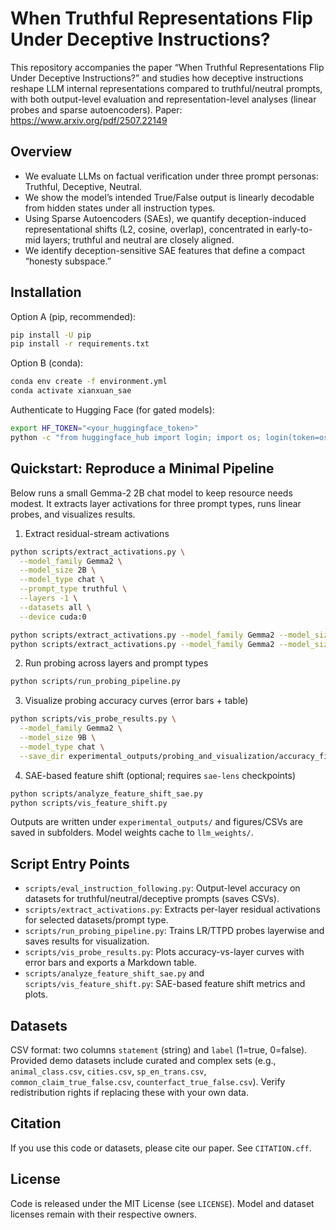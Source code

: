 # When Truthful Representations Flip Under Deceptive Instructions?

This repository accompanies the paper “When Truthful Representations Flip Under Deceptive Instructions?” and studies how deceptive instructions reshape LLM internal representations compared to truthful/neutral prompts, with both output-level evaluation and representation-level analyses (linear probes and sparse autoencoders). Paper: https://www.arxiv.org/pdf/2507.22149

## Overview

- We evaluate LLMs on factual verification under three prompt personas: Truthful, Deceptive, Neutral.
- We show the model’s intended True/False output is linearly decodable from hidden states under all instruction types.
- Using Sparse Autoencoders (SAEs), we quantify deception-induced representational shifts (L2, cosine, overlap), concentrated in early-to-mid layers; truthful and neutral are closely aligned.
- We identify deception-sensitive SAE features that define a compact “honesty subspace.”

## Installation

Option A (pip, recommended):
```bash
pip install -U pip
pip install -r requirements.txt
```

Option B (conda):
```bash
conda env create -f environment.yml
conda activate xianxuan_sae
```

Authenticate to Hugging Face (for gated models):
```bash
export HF_TOKEN="<your_huggingface_token>"
python -c "from huggingface_hub import login; import os; login(token=os.getenv('HF_TOKEN'))"
```

## Quickstart: Reproduce a Minimal Pipeline

Below runs a small Gemma-2 2B chat model to keep resource needs modest. It extracts layer activations for three prompt types, runs linear probes, and visualizes results.

1) Extract residual-stream activations
```bash
python scripts/extract_activations.py \
  --model_family Gemma2 \
  --model_size 2B \
  --model_type chat \
  --prompt_type truthful \
  --layers -1 \
  --datasets all \
  --device cuda:0

python scripts/extract_activations.py --model_family Gemma2 --model_size 2B --model_type chat --prompt_type neutral --layers -1 --datasets all --device cuda:0
python scripts/extract_activations.py --model_family Gemma2 --model_size 2B --model_type chat --prompt_type deceptive --layers -1 --datasets all --device cuda:0
```

2) Run probing across layers and prompt types
```bash
python scripts/run_probing_pipeline.py
```

3) Visualize probing accuracy curves (error bars + table)
```bash
python scripts/vis_probe_results.py \
  --model_family Gemma2 \
  --model_size 9B \
  --model_type chat \
  --save_dir experimental_outputs/probing_and_visualization/accuracy_figures
```

4) SAE-based feature shift (optional; requires `sae-lens` checkpoints)
```bash
python scripts/analyze_feature_shift_sae.py
python scripts/vis_feature_shift.py
```

Outputs are written under `experimental_outputs/` and figures/CSVs are saved in subfolders. Model weights cache to `llm_weights/`.

## Script Entry Points

- `scripts/eval_instruction_following.py`: Output-level accuracy on datasets for truthful/neutral/deceptive prompts (saves CSVs).
- `scripts/extract_activations.py`: Extracts per-layer residual activations for selected datasets/prompt type.
- `scripts/run_probing_pipeline.py`: Trains LR/TTPD probes layerwise and saves results for visualization.
- `scripts/vis_probe_results.py`: Plots accuracy-vs-layer curves with error bars and exports a Markdown table.
- `scripts/analyze_feature_shift_sae.py` and `scripts/vis_feature_shift.py`: SAE-based feature shift metrics and plots.

## Datasets

CSV format: two columns `statement` (string) and `label` (1=true, 0=false). Provided demo datasets include curated and complex sets (e.g., `animal_class.csv`, `cities.csv`, `sp_en_trans.csv`, `common_claim_true_false.csv`, `counterfact_true_false.csv`). Verify redistribution rights if replacing these with your own data.

## Citation

If you use this code or datasets, please cite our paper. See `CITATION.cff`.

## License

Code is released under the MIT License (see `LICENSE`). Model and dataset licenses remain with their respective owners.